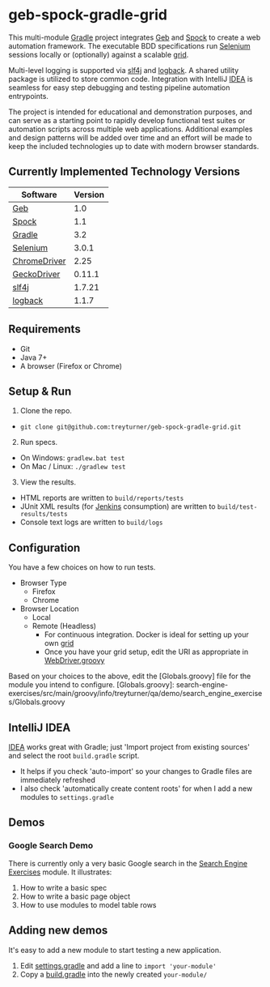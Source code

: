 # geb-spock-gradle-grid

This multi-module [Gradle] project integrates [Geb] and [Spock] to create a web automation framework. The executable BDD specifications run [Selenium] sessions locally or (optionally) against a scalable [grid].

Multi-level logging is supported via [slf4j] and [logback]. A shared utility package is utilized to store common code. Integration with IntelliJ [IDEA] is seamless for easy step debugging and testing pipeline automation entrypoints.

The project is intended for educational and demonstration purposes, and can serve as a starting point to rapidly develop functional test suites or automation scripts across multiple web applications. Additional examples and design patterns will be added over time and an effort will be made to keep the included technologies up to date with modern browser standards.

## Currently Implemented Technology Versions

Software       |Version
|---	       |---	
[Geb] 	       |1.0   	
[Spock]	       |1.1   	
[Gradle]       |3.2	
[Selenium]     |3.0.1   	
[ChromeDriver] |2.25
[GeckoDriver]  |0.11.1
[slf4j]        |1.7.21
[logback]      |1.1.7

[Geb]: http://gebish.org
[Spock]: http://spockframework.org
[Gradle]: https://gradle.org
[Selenium]: http://docs.seleniumhq.org
[Grid]: https://github.com/SeleniumHQ/docker-selenium
[ChromeDriver]: https://sites.google.com/a/chromium.org/chromedriver
[GeckoDriver]: https://github.com/mozilla/geckodriver
[slf4j]: http://www.slf4j.org
[logback]: http://logback.qos.ch
[IDEA]: https://www.jetbrains.com/idea

## Requirements
- Git
- Java 7+
- A browser (Firefox or Chrome)

## Setup & Run
1. Clone the repo.
  - `git clone git@github.com:treyturner/geb-spock-gradle-grid.git`
2. Run specs.
  - On Windows: `gradlew.bat test`
  - On Mac / Linux: `./gradlew test`
3. View the results.
  - HTML reports are written to `build/reports/tests`
  - JUnit XML results (for [Jenkins] consumption) are written to `build/test-results/tests`
  - Console text logs are written to `build/logs`

[Jenkins]: https://jenkins.io

## Configuration
You have a few choices on how to run tests.
- Browser Type
  - Firefox
  - Chrome
- Browser Location
  - Local
  - Remote (Headless)
    - For continuous integration. Docker is ideal for setting up your own [grid]
    - Once you have your grid setup, edit the URI as appropriate in [WebDriver.groovy]

[WebDriver.groovy]: util/src/main/groovy/info/treyturner/qa/demo/util/WebDriver.groovy#L22

Based on your choices to the above, edit the [Globals.groovy] file for the module you intend to configure.
[Globals.groovy]: search-engine-exercises/src/main/groovy/info/treyturner/qa/demo/search_engine_exercises/Globals.groovy

## IntelliJ IDEA
[IDEA] works great with Gradle; just 'Import project from existing sources' and select the root `build.gradle` script.
- It helps if you check 'auto-import' so your changes to Gradle files are immediately refreshed
- I also check 'automatically create content roots' for when I add a new modules to `settings.gradle`

## Demos

### Google Search Demo
There is currently only a very basic Google search in the [Search Engine Exercises] module. It illustrates:

[Search Engine Exercises]: search-engine-exercises

1. How to write a basic spec
2. How to write a basic page object
3. How to use modules to model table rows

## Adding new demos
It's easy to add a new module to start testing a new application.

1. Edit [settings.gradle] and add a line to `import 'your-module'`
2. Copy a [build.gradle]  into the newly created `your-module/`

[settings.gradle]: settings.gradle
[build.gradle]: search-engine-exercises/build.gradle
